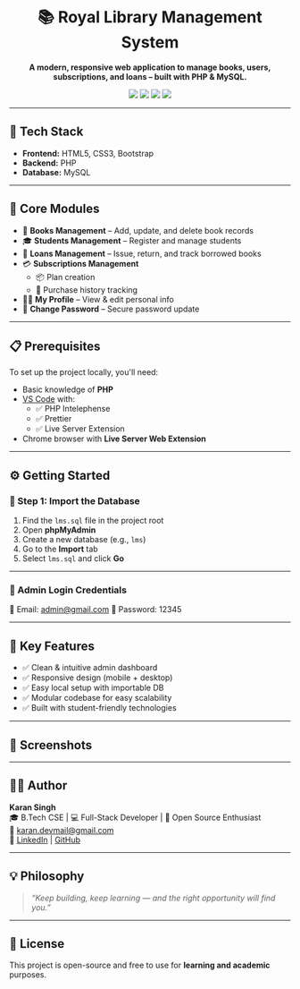 <h1 align="center">📚 Royal Library Management System</h1>

<p align="center">
  <b>A modern, responsive web application to manage books, users, subscriptions, and loans – built with PHP & MySQL.</b>
</p>

<p align="center">
  <img src="https://img.shields.io/badge/Language-PHP-blue?style=flat-square" />
  <img src="https://img.shields.io/badge/Database-MySQL-yellow?style=flat-square" />
  <img src="https://img.shields.io/badge/UI-Bootstrap-purple?style=flat-square" />
  <img src="https://img.shields.io/badge/Status-Ready%20to%20Use-brightgreen?style=flat-square" />
</p>

---

## 🚀 Tech Stack

- **Frontend:** HTML5, CSS3, Bootstrap
- **Backend:** PHP
- **Database:** MySQL

---

## 🧩 Core Modules

- 📘 **Books Management** – Add, update, and delete book records  
- 🎓 **Students Management** – Register and manage students  
- 🔁 **Loans Management** – Issue, return, and track borrowed books  
- 💳 **Subscriptions Management**
  - 📦 Plan creation
  - 🧾 Purchase history tracking  
- 🙍‍♂️ **My Profile** – View & edit personal info  
- 🔐 **Change Password** – Secure password update

---

## 📋 Prerequisites

To set up the project locally, you'll need:

- Basic knowledge of **PHP**
- [VS Code](https://code.visualstudio.com/) with:
  - ✅ PHP Intelephense
  - ✅ Prettier
  - ✅ Live Server Extension
- Chrome browser with **Live Server Web Extension**

---

## ⚙️ Getting Started

### 📁 Step 1: Import the Database

1. Find the `lms.sql` file in the project root  
2. Open **phpMyAdmin**  
3. Create a new database (e.g., `lms`)  
4. Go to the **Import** tab  
5. Select `lms.sql` and click **Go**

---

### 🔐 Admin Login Credentials

📧 Email: admin@gmail.com
🔑 Password: 12345

---

## 🎯 Key Features

- ✅ Clean & intuitive admin dashboard  
- ✅ Responsive design (mobile + desktop)  
- ✅ Easy local setup with importable DB  
- ✅ Modular codebase for easy scalability  
- ✅ Built with student-friendly technologies

---

## 📸 Screenshots

<!-- Add your screenshots below -->
<!-- Example: ![Dashboard](screenshots/dashboard.png) -->

---

## 👨‍💻 Author

**Karan Singh**  
🎓 B.Tech CSE | 💻 Full-Stack Developer | 🤝 Open Source Enthusiast  
📧 [karan.devmail@gmail.com](mailto:karan.devmail@gmail.com)  
🔗 [LinkedIn](https://www.linkedin.com/in/krn-shekhawat/) | [GitHub](https://github.com/bitkaran)

---

## 💡 Philosophy

> _“Keep building, keep learning — and the right opportunity will find you.”_

---

## 📜 License

This project is open-source and free to use for **learning and academic** purposes.
